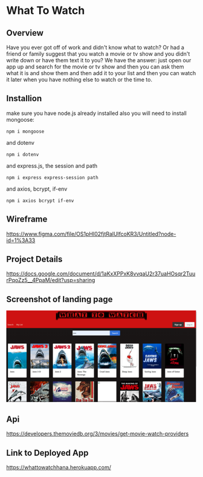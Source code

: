 # What To Watch


## Overview
Have you ever got off of work and didn't know what to watch? Or had a friend or family suggest that you watch a movie or tv show and you didn't write down or have them text it to you? We have the answer: just open our app up and search for the movie or tv show and then you can ask them what it is and show them and then add it to your list and then you can watch it later when you have nothing else to watch or the time to.

## Installion
make sure you have node.js already installed also you will need to install mongoose:

```
npm i mongoose
```

and dotenv

```
npm i dotenv
```

and express.js, the session and path
```
npm i express express-session path
```
and axios, bcrypt, if-env
```
npm i axios bcrypt if-env
``` 

## Wireframe
https://www.figma.com/file/OS1pHI02fjtRalUlfcoKR3/Untitled?node-id=1%3A33 

## Project Details
https://docs.google.com/document/d/1aKxXPPxK8vvqaU2r37uaHOsqr2TuurPqoZz5__4PpaM/edit?usp=sharing

## Screenshot of landing page
![images of landing page](assets/images/Screenshot-landing-page-with-results.png)

## Api 
https://developers.themoviedb.org/3/movies/get-movie-watch-providers

## Link to Deployed App
https://whattowatchhana.herokuapp.com/
